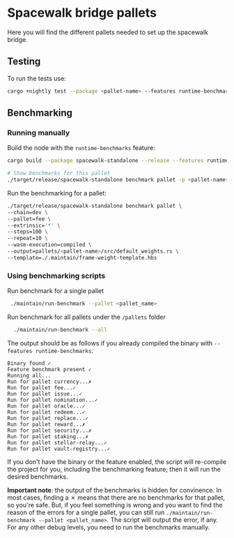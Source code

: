 # Spacewalk bridge pallets

Here you will find the different pallets needed to set up the spacewalk bridge.

## Testing

To run the tests use:

```bash
cargo +nightly test --package <pallet-name> --features runtime-benchmarks
```


## Benchmarking

### Running manually

Build the node with the `runtime-benchmarks` feature:

```bash
cargo build --package spacewalk-standalone --release --features runtime-benchmarks
```

```bash
# Show benchmarks for this pallet
./target/release/spacewalk-standalone benchmark pallet -p <pallet-name> -e '*' --list
```

Run the benchmarking for a pallet:

```bash
./target/release/spacewalk-standalone benchmark pallet \
--chain=dev \
--pallet=fee \
--extrinsic='*' \
--steps=100 \
--repeat=10 \
--wasm-execution=compiled \
--output=pallets/<pallet-name>/src/default_weights.rs \
--template=./.maintain/frame-weight-template.hbs
```

### Using benchmarking scripts
Run benchmark for a single pallet

```bash
 ./maintain/run-benchmark --pallet <pallet_name>
 ```

Run benchmark for all pallets under the `/pallets` folder

```bash
  ./maintain/run-benchmark --all
```

The output should be as follows if you already compiled the binary with `--features runtime-benchmarks`:

```
Binary found ✓
Feature benchmark present ✓
Running all...
Run for pallet currency...✗
Run for pallet fee...✓
Run for pallet issue...✓
Run for pallet nomination...✓
Run for pallet oracle...✓
Run for pallet redeem...✓
Run for pallet replace...✓
Run for pallet reward...✗
Run for pallet security...✗
Run for pallet staking...✗
Run for pallet stellar-relay...✓
Run for pallet vault-registry...✓
```

If you don't have the binary or the feature enabled, the script will re-compile the project for you, including the benchmarking feature; then it will run the desired benchmarks.

**Important note**: the output of the benchmarks is hidden for convinence. In most cases, finding a ✗ means that there are no benchmarks for that pallet, so you're safe. But, if you feel something is wrong and you want to find the reason of the errors for a single pallet, you can still run `./maintain/run-benchmark --pallet <pallet_name>`. The script will output the error, if any. For any other debug levels, you need to run the benchmarks manually.
